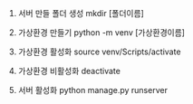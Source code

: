 1. 서버 만들 폴더 생성
mkdir [폴더이름]

2. 가상환경 만들기
python -m venv [가상환경이름]

3. 가상환경 활성화
source venv/Scripts/activate

4. 가상환경 비활성화
deactivate

4. 서버 활성화
python manage.py runserver